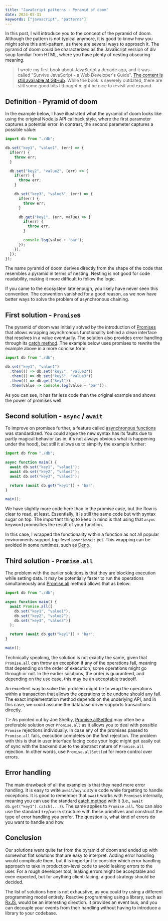 ```yaml
---
title: "JavaScript patterns - Pyramid of doom"
date: 2024-05-31
keywords: ["javascript", "patterns"]
---
```


In this post, I will introduce you to the concept of the pyramid of doom. Although the pattern is not typical anymore, it is good to know how you might solve this anti-pattern, as there are several ways to approach it. The pyramid of doom could be characterized as the JavaScript version of div soup familiar from HTML, where you have plenty of nesting obscuring meaning.

> I wrote my first book about JavaScript a decade ago, and it was called "Survive JavaScript - a Web Developer's Guide". [The content is still available at GitHub](https://github.com/survivejs/js_tricks_and_tips). While the book is severely outdated, there are still some good bits I thought might be nice to revisit and expand.

## Definition - Pyramid of doom

In the example below, I have illustrated what the pyramid of doom looks like using the original Node.js API callback style, where the first parameter captures a potential error. In contrast, the second parameter captures a possible value:

```javascript
import db from "./db";

db.set("key1", "value1", (err) => {
  if(err) {
    throw err;
  }

  db.set("key2", "value2", (err) => {
    if(err) {
      throw err;
    }

    db.set("key3", "value3", (err) => {
      if(err) {
        throw err;
      }

      db.get("key1", (err, value) => {
        if(err) {
          throw err;
        }

        console.log(value + 'bar');
      });
    });
  });
});
```

The name pyramid of doom derives directly from the shape of the code that resembles a pyramid in terms of nesting. Nesting is not good for code readability, making it more difficult to follow the logic.

If you came to the ecosystem late enough, you likely have never seen this convention. The convention vanished for a good reason, as we now have better ways to solve the problem of asynchronous chaining.

## First solution - `Promise`s

The pyramid of doom was initially solved by the introduction of [Promises](https://developer.mozilla.org/en-US/docs/Web/JavaScript/Reference/Global_Objects/Promise) that allows wrapping asynchronous functionality behind a clean interface that resolves in a value eventually. The solution also provides error handling through its [catch method](https://developer.mozilla.org/en-US/docs/Web/JavaScript/Reference/Global_Objects/Promise/catch). The example below uses promises to rewrite the example above in a more concise form:

```javascript
import db from "./db";

db.set("key1", "value1")
  .then(() => db.set("key2", "value2"))
  .then(() => db.set("key3", "value3"))
  .then(() => db.get("key1"))
  .then(value => console.log(value + 'bar'));
```

As you can see, it has far less code than the original example and shows the power of promises well.

## Second solution - `async` / `await`

To improve on promises further, a feature called [asynchronous functions](https://developer.mozilla.org/en-US/docs/Web/JavaScript/Reference/Statements/async_function) was standardized. You could argue the new syntax has its faults due to partly magical behavior (as in, it's not always obvious what is happening under the hood), but still it allows us to simplify the example further:

```javascript
import db from "./db";

async function main() {
  await db.set("key1", "value1");
  await db.set("key2", "value2");
  await db.set("key3", "value3");

  return (await db.get("key1")) + 'bar';
}

main();
```

We have slightly more code here than in the promise case, but the flow is clear to read, at least. Essentially, it is still the same code but with syntax sugar on top. The important thing to keep in mind is that using that `async` keyword promisifies the result of your function.

In this case, I wrapped the functionality within a function as not all popular environments support top-level `async`/`await` yet. This wrapping can be avoided in some runtimes, such as [Deno](https://deno.com/).

## Third solution - `Promise.all`

The problem with the earlier solutions is that they are blocking execution while setting data. It may be potentially faster to run the operations simultaneously and [Promise.all](https://developer.mozilla.org/en-US/docs/Web/JavaScript/Reference/Global_Objects/Promise/all) method allows that as below:

```javascript
import db from "./db";

async function main() {
  await Promise.all([
    db.set("key1", "value1"),
    db.set("key2", "value2"),
    db.set("key3", "value3")]
  );

  return (await db.get("key1")) + 'bar';
}

main();
```

Technically speaking, the solution is not exactly the same, given that `Promise.all` can throw an exception if any of the operations fail, meaning that depending on the order of execution, some operations might go through or not. In the earlier solutions, the order is guaranteed, and depending on the use case, this may be an acceptable tradeoff.

An excellent way to solve this problem might be to wrap the operations within a transaction that allows the operations to be undone should any fail. The exact implementation method depends on the underlying API, and in this case, we could assume the database driver supports transactions directly.

T> As pointed out by Joe Shelby, [Promise.allSettled](https://developer.mozilla.org/en-US/docs/Web/JavaScript/Reference/Global_Objects/Promise/allSettled) may often be a preferable solution over `Promise.all` as it allows you to deal with possible `Promise` rejections individually. In case any of the promises passed to `Promise.all` fails, execution completes on the first rejection. The problem with this is that in user interface facing code your logic might get easily out of sync with the backend due to the abstract nature of `Promise.all` rejection. In other words, use `Promise.allSettled` for more control over errors.

## Error handling

 The main drawback of all the examples is that they need more error handling. It is easy to write `await`/`async` style code while forgetting to handle exceptions. It is good to remember that `await` works with `Promise`s internally, meaning you can use the standard [catch method](https://developer.mozilla.org/en-US/docs/Web/JavaScript/Reference/Global_Objects/Promise/catch) with it (i.e., `await db.get("key1").catch(...)`). The same applies to `Promise.all`. You can also use the standard `try`/`catch` structure with these primitives and construct the type of error handling you prefer. The question is, what kind of errors do you want to handle and how.

## Conclusion

Our solutions went quite far from the pyramid of doom and ended up with somewhat flat solutions that are easy to interpret. Adding error handling would complicate them, but it is important to consider which error handling approach to take in production-level code to avoid leaking errors to the user. For a rough developer tool, leaking errors might be acceptable and even expected, but for anything client-facing, a good strategy should be decided.

The list of solutions here is not exhaustive, as you could try using a different programming model entirely. Reactive programming using a library, such as [RxJS](https://rxjs.dev/), would be an interesting direction. It provides an event bus, and you can decouple your events from their handling without having to introduce a library to your codebase.
